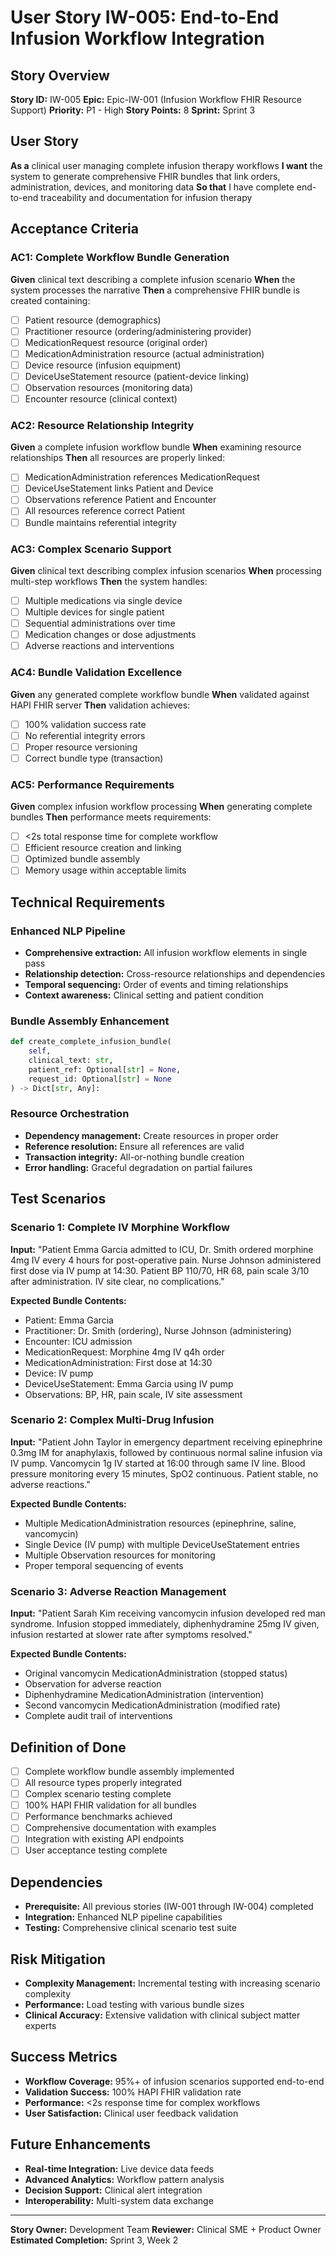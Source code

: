 # User Story IW-005: End-to-End Infusion Workflow Integration

## Story Overview
**Story ID:** IW-005
**Epic:** Epic-IW-001 (Infusion Workflow FHIR Resource Support)
**Priority:** P1 - High
**Story Points:** 8
**Sprint:** Sprint 3

## User Story
**As a** clinical user managing complete infusion therapy workflows
**I want** the system to generate comprehensive FHIR bundles that link orders, administration, devices, and monitoring data
**So that** I have complete end-to-end traceability and documentation for infusion therapy

## Acceptance Criteria

### AC1: Complete Workflow Bundle Generation
**Given** clinical text describing a complete infusion scenario
**When** the system processes the narrative
**Then** a comprehensive FHIR bundle is created containing:
- [ ] Patient resource (demographics)
- [ ] Practitioner resource (ordering/administering provider)
- [ ] MedicationRequest resource (original order)
- [ ] MedicationAdministration resource (actual administration)
- [ ] Device resource (infusion equipment)
- [ ] DeviceUseStatement resource (patient-device linking)
- [ ] Observation resources (monitoring data)
- [ ] Encounter resource (clinical context)

### AC2: Resource Relationship Integrity
**Given** a complete infusion workflow bundle
**When** examining resource relationships
**Then** all resources are properly linked:
- [ ] MedicationAdministration references MedicationRequest
- [ ] DeviceUseStatement links Patient and Device
- [ ] Observations reference Patient and Encounter
- [ ] All resources reference correct Patient
- [ ] Bundle maintains referential integrity

### AC3: Complex Scenario Support
**Given** clinical text describing complex infusion scenarios
**When** processing multi-step workflows
**Then** the system handles:
- [ ] Multiple medications via single device
- [ ] Multiple devices for single patient
- [ ] Sequential administrations over time
- [ ] Medication changes or dose adjustments
- [ ] Adverse reactions and interventions

### AC4: Bundle Validation Excellence
**Given** any generated complete workflow bundle
**When** validated against HAPI FHIR server
**Then** validation achieves:
- [ ] 100% validation success rate
- [ ] No referential integrity errors
- [ ] Proper resource versioning
- [ ] Correct bundle type (transaction)

### AC5: Performance Requirements
**Given** complex infusion workflow processing
**When** generating complete bundles
**Then** performance meets requirements:
- [ ] <2s total response time for complete workflow
- [ ] Efficient resource creation and linking
- [ ] Optimized bundle assembly
- [ ] Memory usage within acceptable limits

## Technical Requirements

### Enhanced NLP Pipeline
- **Comprehensive extraction:** All infusion workflow elements in single pass
- **Relationship detection:** Cross-resource relationships and dependencies
- **Temporal sequencing:** Order of events and timing relationships
- **Context awareness:** Clinical setting and patient condition

### Bundle Assembly Enhancement
```python
def create_complete_infusion_bundle(
    self,
    clinical_text: str,
    patient_ref: Optional[str] = None,
    request_id: Optional[str] = None
) -> Dict[str, Any]:
```

### Resource Orchestration
- **Dependency management:** Create resources in proper order
- **Reference resolution:** Ensure all references are valid
- **Transaction integrity:** All-or-nothing bundle creation
- **Error handling:** Graceful degradation on partial failures

## Test Scenarios

### Scenario 1: Complete IV Morphine Workflow
**Input:** "Patient Emma Garcia admitted to ICU, Dr. Smith ordered morphine 4mg IV every 4 hours for post-operative pain. Nurse Johnson administered first dose via IV pump at 14:30. Patient BP 110/70, HR 68, pain scale 3/10 after administration. IV site clear, no complications."

**Expected Bundle Contents:**
- Patient: Emma Garcia
- Practitioner: Dr. Smith (ordering), Nurse Johnson (administering)
- Encounter: ICU admission
- MedicationRequest: Morphine 4mg IV q4h order
- MedicationAdministration: First dose at 14:30
- Device: IV pump
- DeviceUseStatement: Emma Garcia using IV pump
- Observations: BP, HR, pain scale, IV site assessment

### Scenario 2: Complex Multi-Drug Infusion
**Input:** "Patient John Taylor in emergency department receiving epinephrine 0.3mg IM for anaphylaxis, followed by continuous normal saline infusion via IV pump. Vancomycin 1g IV started at 16:00 through same IV line. Blood pressure monitoring every 15 minutes, SpO2 continuous. Patient stable, no adverse reactions."

**Expected Bundle Contents:**
- Multiple MedicationAdministration resources (epinephrine, saline, vancomycin)
- Single Device (IV pump) with multiple DeviceUseStatement entries
- Multiple Observation resources for monitoring
- Proper temporal sequencing of events

### Scenario 3: Adverse Reaction Management
**Input:** "Patient Sarah Kim receiving vancomycin infusion developed red man syndrome. Infusion stopped immediately, diphenhydramine 25mg IV given, infusion restarted at slower rate after symptoms resolved."

**Expected Bundle Contents:**
- Original vancomycin MedicationAdministration (stopped status)
- Observation for adverse reaction
- Diphenhydramine MedicationAdministration (intervention)
- Second vancomycin MedicationAdministration (modified rate)
- Complete audit trail of interventions

## Definition of Done
- [ ] Complete workflow bundle assembly implemented
- [ ] All resource types properly integrated
- [ ] Complex scenario testing complete
- [ ] 100% HAPI FHIR validation for all bundles
- [ ] Performance benchmarks achieved
- [ ] Comprehensive documentation with examples
- [ ] Integration with existing API endpoints
- [ ] User acceptance testing complete

## Dependencies
- **Prerequisite:** All previous stories (IW-001 through IW-004) completed
- **Integration:** Enhanced NLP pipeline capabilities
- **Testing:** Comprehensive clinical scenario test suite

## Risk Mitigation
- **Complexity Management:** Incremental testing with increasing scenario complexity
- **Performance:** Load testing with various bundle sizes
- **Clinical Accuracy:** Extensive validation with clinical subject matter experts

## Success Metrics
- **Workflow Coverage:** 95%+ of infusion scenarios supported end-to-end
- **Validation Success:** 100% HAPI FHIR validation rate
- **Performance:** <2s response time for complex workflows
- **User Satisfaction:** Clinical user feedback validation

## Future Enhancements
- **Real-time Integration:** Live device data feeds
- **Advanced Analytics:** Workflow pattern analysis
- **Decision Support:** Clinical alert integration
- **Interoperability:** Multi-system data exchange

---
**Story Owner:** Development Team
**Reviewer:** Clinical SME + Product Owner
**Estimated Completion:** Sprint 3, Week 2